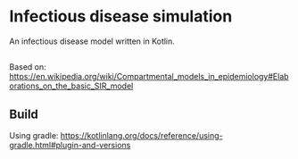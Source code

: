 # Infectious disease simulation

An infectious disease model written in Kotlin.

##

Based on: https://en.wikipedia.org/wiki/Compartmental_models_in_epidemiology#Elaborations_on_the_basic_SIR_model

## Build

Using gradle: https://kotlinlang.org/docs/reference/using-gradle.html#plugin-and-versions

